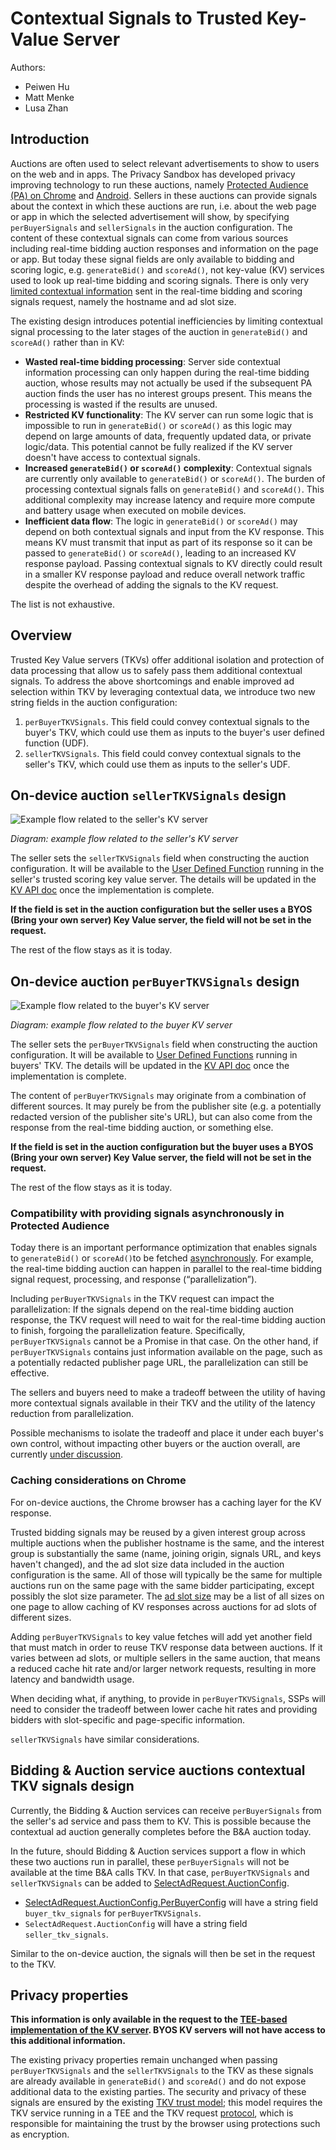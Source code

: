 # Contextual Signals to Trusted Key-Value Server

Authors:

-   Peiwen Hu
-   Matt Menke
-   Lusa Zhan

## **Introduction**

Auctions are often used to select relevant advertisements to show to users on the web and in apps.
The Privacy Sandbox has developed privacy improving technology to run these auctions, namely
[Protected Audience (PA) on Chrome](https://github.com/WICG/turtledove/blob/main/FLEDGE.md) and
[Android](https://developers.google.com/privacy-sandbox/private-advertising/protected-audience/android).
Sellers in these auctions can provide signals about the context in which these auctions are run,
i.e. about the web page or app in which the selected advertisement will show, by specifying
`perBuyerSignals` and `sellerSignals` in the auction configuration. The content of these contextual
signals can come from various sources including real-time bidding auction responses and information
on the page or app. But today these signal fields are only available to bidding and scoring logic,
e.g. `generateBid()` and `scoreAd()`, not key-value (KV) services used to look up real-time bidding
and scoring signals. There is only very
[limited contextual information](https://github.com/WICG/turtledove/blob/main/FLEDGE.md#31-fetching-real-time-data-from-a-trusted-server)
sent in the real-time bidding and scoring signals request, namely the hostname and ad slot size.

The existing design introduces potential inefficiencies by limiting contextual signal processing to
the later stages of the auction in `generateBid()` and `scoreAd()` rather than in KV:

-   **Wasted real-time bidding processing**: Server side contextual information processing can only
    happen during the real-time bidding auction, whose results may not actually be used if the
    subsequent PA auction finds the user has no interest groups present. This means the processing
    is wasted if the results are unused.
-   **Restricted KV functionality**: The KV server can run some logic that is impossible to run in
    `generateBid()` or `scoreAd()` as this logic may depend on large amounts of data, frequently
    updated data, or private logic/data. This potential cannot be fully realized if the KV server
    doesn't have access to contextual signals.
-   **Increased `generateBid()` or `scoreAd()` complexity**: Contextual signals are currently only
    available to `generateBid()` or `scoreAd()`. The burden of processing contextual signals falls
    on `generateBid()` and `scoreAd()`. This additional complexity may increase latency and require
    more compute and battery usage when executed on mobile devices.
-   **Inefficient data flow**: The logic in `generateBid()` or `scoreAd()` may depend on both
    contextual signals and input from the KV response. This means KV must transmit that input as
    part of its response so it can be passed to `generateBid()` or `scoreAd()`, leading to an
    increased KV response payload. Passing contextual signals to KV directly could result in a
    smaller KV response payload and reduce overall network traffic despite the overhead of adding
    the signals to the KV request.

The list is not exhaustive.

## **Overview**

Trusted Key Value servers (TKVs) offer additional isolation and protection of data processing that
allow us to safely pass them additional contextual signals. To address the above shortcomings and
enable improved ad selection within TKV by leveraging contextual data, we introduce two new string
fields in the auction configuration:

1. `perBuyerTKVSignals`. This field could convey contextual signals to the buyer's TKV, which could
   use them as inputs to the buyer's user defined function (UDF).
2. `sellerTKVSignals`. This field could convey contextual signals to the seller's TKV, which could
   use them as inputs to the seller's UDF.

## **On-device auction `sellerTKVSignals` design**

![Example flow related to the seller's KV server](assets/pa_kv_server_sellertkvsignals_example_flow.png)

_Diagram: example flow related to the seller's KV server_

The seller sets the `sellerTKVSignals` field when constructing the auction configuration. It will be
available to the
[User Defined Function](https://github.com/privacysandbox/protected-auction-services-docs/blob/main/key_value_service_user_defined_functions.md)
running in the seller's trusted scoring key value server. The details will be updated in the
[KV API doc](https://github.com/WICG/turtledove/blob/main/FLEDGE_Key_Value_Server_API.md) once the
implementation is complete.

**If the field is set in the auction configuration but the seller uses a BYOS (Bring your own
server) Key Value server, the field will not be set in the request.**

The rest of the flow stays as it is today.

## **On-device auction `perBuyerTKVSignals` design**

![Example flow related to the buyer's KV server](assets/pa_kv_server_buyertkvsignals_example_flow.png)

_Diagram: example flow related to the buyer KV server_

The seller sets the `perBuyerTKVSignals` field when constructing the auction configuration. It will
be available to
[User Defined Functions](https://github.com/privacysandbox/protected-auction-services-docs/blob/main/key_value_service_user_defined_functions.md)
running in buyers' TKV. The details will be updated in the
[KV API doc](https://github.com/WICG/turtledove/blob/main/FLEDGE_Key_Value_Server_API.md) once the
implementation is complete.

The content of `perBuyerTKVSignals` may originate from a combination of different sources. It may
purely be from the publisher site (e.g. a potentially redacted version of the publisher site's URL),
but can also come from the response from the real-time bidding auction, or something else.

**If the field is set in the auction configuration but the buyer uses a BYOS (Bring your own server)
Key Value server, the field will not be set in the request.**

The rest of the flow stays as it is today.

### **Compatibility with providing signals asynchronously in Protected Audience**

Today there is an important performance optimization that enables signals to `generateBid()` or
`scoreAd()`to be fetched
[asynchronously](https://github.com/WICG/turtledove/blob/main/FLEDGE.md#211-providing-signals-asynchronously).
For example, the real-time bidding auction can happen in parallel to the real-time bidding signal
request, processing, and response (“parallelization”).

Including `perBuyerTKVSignals` in the TKV request can impact the parallelization: If the signals
depend on the real-time bidding auction response, the TKV request will need to wait for the
real-time bidding auction to finish, forgoing the parallelization feature. Specifically,
`perBuyerTKVSignals` cannot be a Promise in that case. On the other hand, if `perBuyerTKVSignals`
contains just information available on the page, such as a potentially redacted publisher page URL,
the parallelization can still be effective.

The sellers and buyers need to make a tradeoff between the utility of having more contextual signals
available in their TKV and the utility of the latency reduction from parallelization.

Possible mechanisms to isolate the tradeoff and place it under each buyer's own control, without
impacting other buyers or the auction overall, are currently
[under discussion](https://github.com/privacysandbox/protected-auction-key-value-service/issues/72).

### **Caching considerations on Chrome**

For on-device auctions, the Chrome browser has a caching layer for the KV response.

Trusted bidding signals may be reused by a given interest group across multiple auctions when the
publisher hostname is the same, and the interest group is substantially the same (name, joining
origin, signals URL, and keys haven't changed), and the ad slot size data included in the auction
configuration is the same. All of those will typically be the same for multiple auctions run on the
same page with the same bidder participating, except possibly the slot size parameter. The
[ad slot size](https://github.com/WICG/turtledove/blob/main/FLEDGE.md#311-trusted-signals-server-with-byos-model)
may be a list of all sizes on one page to allow caching of KV responses across auctions for ad slots
of different sizes.

Adding `perBuyerTKVSignals` to key value fetches will add yet another field that must match in order
to reuse TKV response data between auctions. If it varies between ad slots, or multiple sellers in
the same auction, that means a reduced cache hit rate and/or larger network requests, resulting in
more latency and bandwidth usage.

When deciding what, if anything, to provide in `perBuyerTKVSignals`, SSPs will need to consider the
tradeoff between lower cache hit rates and providing bidders with slot-specific and page-specific
information.

`sellerTKVSignals` have similar considerations.

## **Bidding & Auction service auctions contextual TKV signals design**

Currently, the Bidding & Auction services can receive `perBuyerSignals` from the seller's ad service
and pass them to KV. This is possible because the contextual ad auction generally completes before
the B&A auction today.

In the future, should Bidding & Auction services support a flow in which these two auctions run in
parallel, these `perBuyerSignals` will not be available at the time B&A calls TKV. In that case,
`perBuyerTKVSignals` and `sellerTKVSignals` can be added to
[SelectAdRequest.AuctionConfig](https://github.com/privacysandbox/bidding-auction-servers/blob/68c22a0c61d8320b655328dcfe0b28c59fd69475/api/bidding_auction_servers.proto#L758).

-   [SelectAdRequest.AuctionConfig.PerBuyerConfig](https://github.com/privacysandbox/bidding-auction-servers/blob/68c22a0c61d8320b655328dcfe0b28c59fd69475/api/bidding_auction_servers.proto#L789)
    will have a string field `buyer_tkv_signals` for `perBuyerTKVSignals`.
-   `SelectAdRequest.AuctionConfig` will have a string field `seller_tkv_signals`.

Similar to the on-device auction, the signals will then be set in the request to the TKV.

## **Privacy properties**

**This information is only available in the request to the
[TEE-based implementation of the KV server](https://github.com/privacysandbox/protected-auction-key-value-service/tree/main).
BYOS KV servers will not have access to this additional information.**

The existing privacy properties remain unchanged when passing `perBuyerTKVSignals` and the
`sellerTKVSignals` to the TKV as these signals are already available in `generateBid()` and
`scoreAd()` and do not expose additional data to the existing parties. The security and privacy of
these signals are ensured by the existing
[TKV trust model](https://github.com/privacysandbox/protected-auction-services-docs/blob/main/key_value_service_trust_model.md);
this model requires the TKV service running in a TEE and the TKV request
[protocol](https://github.com/WICG/turtledove/blob/main/FLEDGE_Key_Value_Server_API.md), which is
responsible for maintaining the trust by the browser using protections such as encryption.
